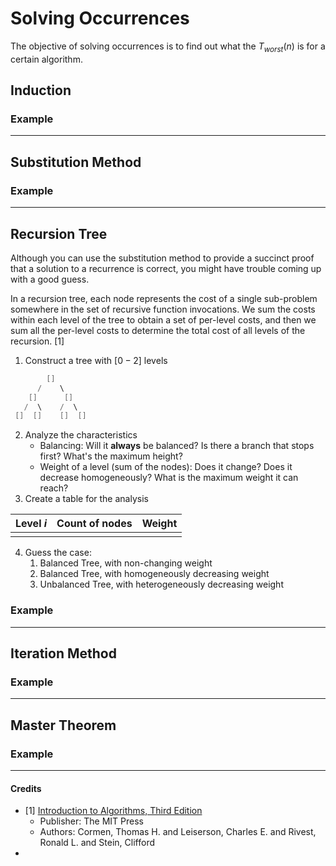 # Solving Occurrences
The objective of solving occurrences is to find out what the $T_{worst}(n)$ is for a certain algorithm.

## Induction

### Example

---

## Substitution Method

### Example

---
## Recursion Tree
Although you can use the substitution method to provide a succinct proof that 
a solution to a recurrence is correct, you might have trouble coming up with a good guess.

In a recursion tree, each node represents the cost of a single sub-problem  
somewhere in the set of recursive function invocations. We sum the costs within 
each level of the tree to obtain a set of per-level costs, and then we sum all the 
per-level costs to determine the total cost of all levels of the recursion. [1]


1. Construct a tree with $[0-2]$ levels

```c++
        []
      /    \ 
    []      []
   /  \    /  \
 []  []    []  []
```

2. Analyze the characteristics 
   * Balancing: Will it **always** be balanced? Is there a branch that stops first? What's the maximum height?
   * Weight of a level (sum of the nodes): Does it change? Does it decrease homogeneously? What is the maximum weight it can reach?
3. Create a table for the analysis

| Level $i$ 	| Count of nodes 	| Weight 	|
|-----------	|----------------	|--------	|
|           	|                	|        	|

4. Guess the case:
   1. Balanced Tree, with non-changing weight 
   2. Balanced Tree, with homogeneously decreasing weight
   3. Unbalanced Tree, with heterogeneously decreasing weight



### Example

---


## Iteration Method

### Example

---

## Master Theorem

### Example

---

#### Credits
* [1] [Introduction to Algorithms, Third Edition](https://dl.acm.org/doi/book/10.5555/1614191) 
  * Publisher: The MIT Press
  * Authors: Cormen, Thomas H. and Leiserson, Charles E. and Rivest, Ronald L. and Stein, Clifford
* 